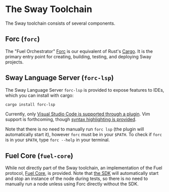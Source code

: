 # The Sway Toolchain

The Sway toolchain consists of several components.

## Forc (`forc`)

The "Fuel Orchestrator" [Forc](https://github.com/FuelLabs/sway/tree/master/forc) is our equivalent of Rust's [Cargo](https://doc.rust-lang.org/cargo/). It is the primary entry point for creating, building, testing, and deploying Sway projects.

## Sway Language Server (`forc-lsp`)

The Sway Language Server `forc-lsp` is provided to expose features to IDEs, which you can install with cargo:

```sh
cargo install forc-lsp
```

Currently, only [Visual Studio Code is supported through a plugin](https://marketplace.visualstudio.com/items?itemName=FuelLabs.sway-vscode-plugin). Vim support is forthcoming, though [syntax highlighting is provided](https://github.com/FuelLabs/sway.vim).

Note that there is no need to manually run `forc lsp` (the plugin will automatically start it), however `forc` must be in your `$PATH`. To check if `forc` is in your `$PATH`, type `forc --help` in your terminal.

## Fuel Core (`fuel-core`)

While not directly part of the Sway toolchain, an implementation of the Fuel protocol, [Fuel Core](https://github.com/FuelLabs/fuel-core), is provided. Note that [the SDK](https://github.com/FuelLabs/fuels-rs) will automatically start and stop an instance of the node during tests, so there is no need to manually run a node unless using Forc directly without the SDK.

